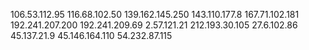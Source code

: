 106.53.112.95
116.68.102.50
139.162.145.250
143.110.177.8
167.71.102.181
192.241.207.200
192.241.209.69
2.57.121.21
212.193.30.105
27.6.102.86
45.137.21.9
45.146.164.110
54.232.87.115